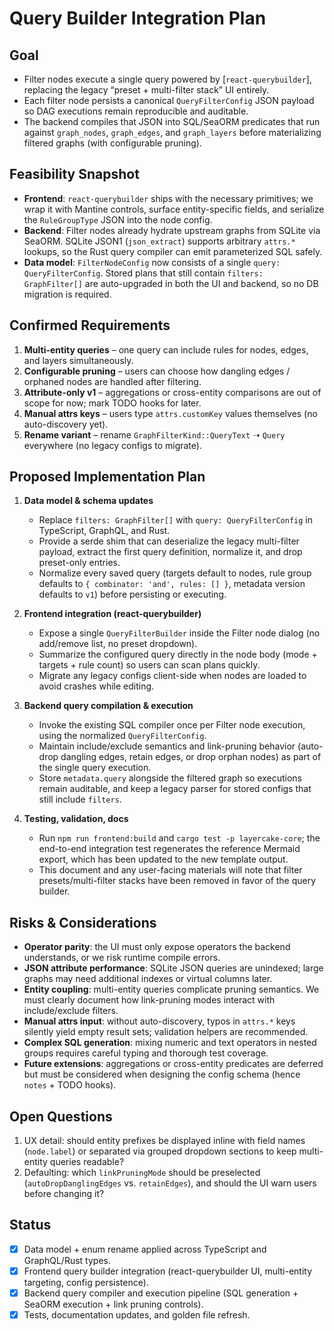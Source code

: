 # Query Builder Integration Plan

## Goal
- Filter nodes execute a single query powered by [`react-querybuilder`], replacing the legacy “preset + multi-filter stack” UI entirely.
- Each filter node persists a canonical `QueryFilterConfig` JSON payload so DAG executions remain reproducible and auditable.
- The backend compiles that JSON into SQL/SeaORM predicates that run against `graph_nodes`, `graph_edges`, and `graph_layers` before materializing filtered graphs (with configurable pruning).

## Feasibility Snapshot
- **Frontend**: `react-querybuilder` ships with the necessary primitives; we wrap it with Mantine controls, surface entity-specific fields, and serialize the `RuleGroupType` JSON into the node config.
- **Backend**: Filter nodes already hydrate upstream graphs from SQLite via SeaORM. SQLite JSON1 (`json_extract`) supports arbitrary `attrs.*` lookups, so the Rust query compiler can emit parameterized SQL safely.
- **Data model**: `FilterNodeConfig` now consists of a single `query: QueryFilterConfig`. Stored plans that still contain `filters: GraphFilter[]` are auto-upgraded in both the UI and backend, so no DB migration is required.

## Confirmed Requirements
1. **Multi-entity queries** – one query can include rules for nodes, edges, and layers simultaneously.
2. **Configurable pruning** – users can choose how dangling edges / orphaned nodes are handled after filtering.
3. **Attribute-only v1** – aggregations or cross-entity comparisons are out of scope for now; mark TODO hooks for later.
4. **Manual attrs keys** – users type `attrs.customKey` values themselves (no auto-discovery yet).
5. **Rename variant** – rename `GraphFilterKind::QueryText` ➝ `Query` everywhere (no legacy configs to migrate).

## Proposed Implementation Plan
1. **Data model & schema updates**
   - Replace `filters: GraphFilter[]` with `query: QueryFilterConfig` in TypeScript, GraphQL, and Rust.
   - Provide a serde shim that can deserialize the legacy multi-filter payload, extract the first query definition, normalize it, and drop preset-only entries.
   - Normalize every saved query (targets default to nodes, rule group defaults to `{ combinator: 'and', rules: [] }`, metadata version defaults to `v1`) before persisting or executing.

2. **Frontend integration (react-querybuilder)**
   - Expose a single `QueryFilterBuilder` inside the Filter node dialog (no add/remove list, no preset dropdown).
   - Summarize the configured query directly in the node body (mode + targets + rule count) so users can scan plans quickly.
   - Migrate any legacy configs client-side when nodes are loaded to avoid crashes while editing.

3. **Backend query compilation & execution**
   - Invoke the existing SQL compiler once per Filter node execution, using the normalized `QueryFilterConfig`.
   - Maintain include/exclude semantics and link-pruning behavior (auto-drop dangling edges, retain edges, or drop orphan nodes) as part of the single query execution.
   - Store `metadata.query` alongside the filtered graph so executions remain auditable, and keep a legacy parser for stored configs that still include `filters`.

4. **Testing, validation, docs**
   - Run `npm run frontend:build` and `cargo test -p layercake-core`; the end-to-end integration test regenerates the reference Mermaid export, which has been updated to the new template output.
   - This document and any user-facing materials will note that filter presets/multi-filter stacks have been removed in favor of the query builder.

## Risks & Considerations
- **Operator parity**: the UI must only expose operators the backend understands, or we risk runtime compile errors.
- **JSON attribute performance**: SQLite JSON queries are unindexed; large graphs may need additional indexes or virtual columns later.
- **Entity coupling**: multi-entity queries complicate pruning semantics. We must clearly document how link-pruning modes interact with include/exclude filters.
- **Manual attrs input**: without auto-discovery, typos in `attrs.*` keys silently yield empty result sets; validation helpers are recommended.
- **Complex SQL generation**: mixing numeric and text operators in nested groups requires careful typing and thorough test coverage.
- **Future extensions**: aggregations or cross-entity predicates are deferred but must be considered when designing the config schema (hence `notes` + TODO hooks).

## Open Questions
1. UX detail: should entity prefixes be displayed inline with field names (`node.label`) or separated via grouped dropdown sections to keep multi-entity queries readable?
2. Defaulting: which `linkPruningMode` should be preselected (`autoDropDanglingEdges` vs. `retainEdges`), and should the UI warn users before changing it?

## Status
- [x] Data model + enum rename applied across TypeScript and GraphQL/Rust types.
- [x] Frontend query builder integration (react-querybuilder UI, multi-entity targeting, config persistence).
- [x] Backend query compiler and execution pipeline (SQL generation + SeaORM execution + link pruning controls).
- [x] Tests, documentation updates, and golden file refresh.
